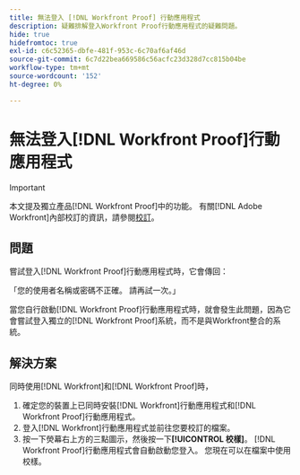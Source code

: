 ```yaml
---
title: 無法登入 [!DNL Workfront Proof] 行動應用程式
description: 疑難排解登入Workfront Proof行動應用程式的疑難問題。
hide: true
hidefromtoc: true
exl-id: c6c52365-dbfe-481f-953c-6c70af6af46d
source-git-commit: 6c7d22bea669586c56acfc23d328d7cc815b04be
workflow-type: tm+mt
source-wordcount: '152'
ht-degree: 0%

---
```


# 無法登入[!DNL Workfront Proof]行動應用程式

>[!IMPORTANT]
>
>本文提及獨立產品[!DNL Workfront Proof]中的功能。 有關[!DNL Adobe Workfront]內部校訂的資訊，請參閱[校訂](../../../review-and-approve-work/proofing/proofing.md)。

## 問題

嘗試登入[!DNL Workfront Proof]行動應用程式時，它會傳回：

「您的使用者名稱或密碼不正確。 請再試一次。」

當您自行啟動[!DNL Workfront Proof]行動應用程式時，就會發生此問題，因為它會嘗試登入獨立的[!DNL Workfront Proof]系統，而不是與Workfront整合的系統。

## 解決方案

同時使用[!DNL Workfront]和[!DNL Workfront Proof]時，

1. 確定您的裝置上已同時安裝[!DNL Workfront]行動應用程式和[!DNL Workfront Proof]行動應用程式。
1. 登入[!DNL Workfront]行動應用程式並前往您要校訂的檔案。
1. 按一下熒幕右上方的三點圖示，然後按一下&#x200B;**[!UICONTROL 校樣]**。
[!DNL Workfront Proof]行動應用程式會自動啟動您登入。
您現在可以在檔案中使用校樣。
